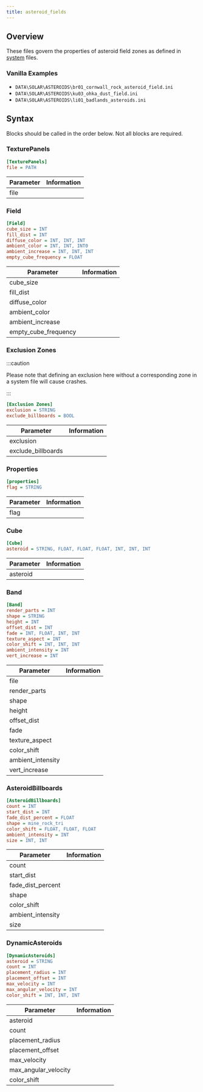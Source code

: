 ```yaml
---
title: asteroid_fields
---
```


## Overview

These files govern the properties of asteroid field zones as defined in [system](system.md) files.

### Vanilla Examples

* `DATA\SOLAR\ASTEROIDS\br01_cornwall_rock_asteroid_field.ini`
* `DATA\SOLAR\ASTEROIDS\ku03_ohka_dust_field.ini`
* `DATA\SOLAR\ASTEROIDS\li01_badlands_asteroids.ini`

## Syntax

Blocks should be called in the order below. Not all blocks are required.

### TexturePanels

```ini
[TexturePanels]
file = PATH
```

| Parameter | Information |
| --------- | ----------- |
| file      |             |

### Field

```ini
[Field]
cube_size = INT
fill_dist = INT
diffuse_color = INT, INT, INT
ambient_color = INT, INT, INT0
ambient_increase = INT, INT, INT
empty_cube_frequency = FLOAT
```

| Parameter            | Information |
| -------------------- | ----------- |
| cube_size            |             |
| fill_dist            |             |
| diffuse_color        |             |
| ambient_color        |             |
| ambient_increase     |             |
| empty_cube_frequency |             |

### Exclusion Zones

:::caution

Please note that defining an exclusion here without a corresponding zone in a system file will cause crashes. 

:::

```ini
[Exclusion Zones]
exclusion = STRING
exclude_billboards = BOOL
```

| Parameter          | Information |
| ------------------ | ----------- |
| exclusion          |             |
| exclude_billboards |             |

### Properties

```ini
[properties]
flag = STRING
```

| Parameter | Information |
| --------- | ----------- |
| flag      |             |

### Cube

```ini
[Cube]
asteroid = STRING, FLOAT, FLOAT, FLOAT, INT, INT, INT
```

| Parameter | Information |
| --------- | ----------- |
| asteroid  |             |

### Band

```ini
[Band]
render_parts = INT
shape = STRING
height = INT
offset_dist = INT
fade = INT, FLOAT, INT, INT
texture_aspect = INT
color_shift = INT, INT, INT
ambient_intensity = INT
vert_increase = INT
```

| Parameter         | Information |
| ----------------- | ----------- |
| file              |             |
| render_parts      |             |
| shape             |             |
| height            |             |
| offset_dist       |             |
| fade              |             |
| texture_aspect    |             |
| color_shift       |             |
| ambient_intensity |             |
| vert_increase     |             |

### AsteroidBillboards

```ini
[AsteroidBillboards]
count = INT
start_dist = INT
fade_dist_percent = FLOAT
shape = mine_rock_tri
color_shift = FLOAT, FLOAT, FLOAT
ambient_intensity = INT
size = INT, INT
```

| Parameter         | Information |
| ----------------- | ----------- |
| count             |             |
| start_dist        |             |
| fade_dist_percent |             |
| shape             |             |
| color_shift       |             |
| ambient_intensity |             |
| size              |             |

### DynamicAsteroids

```ini
[DynamicAsteroids]
asteroid = STRING
count = INT
placement_radius = INT
placement_offset = INT
max_velocity = INT
max_angular_velocity = INT
color_shift = INT, INT, INT
```

| Parameter            | Information |
| -------------------- | ----------- |
| asteroid             |             |
| count                |             |
| placement_radius     |             |
| placement_offset     |             |
| max_velocity         |             |
| max_angular_velocity |             |
| color_shift          |             |